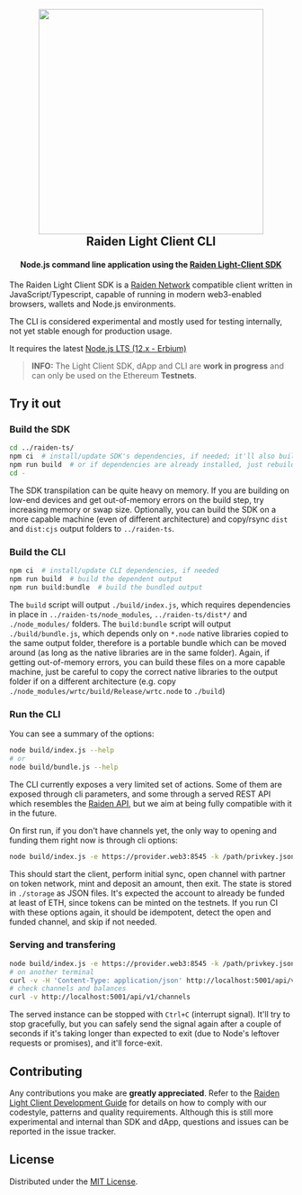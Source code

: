 <!-- PROJECT SHIELDS -->

<h2 align="center">
  <br/>
  <a href='https://raiden.network/'><img
      width='400px'
      alt=''
      src="https://user-images.githubusercontent.com/35398162/54018436-ee3f6300-4188-11e9-9b4e-0666c44cda53.png" /></a>
  <br/>
  Raiden Light Client CLI
  <br/>
</h2>

<h4 align="center">
  Node.js command line application using the <a href="https://github.com/raiden-network/light-client/tree/master/raiden-ts">Raiden Light-Client SDK</a>
</h4>

The Raiden Light Client SDK is a [Raiden Network](https://raiden.network) compatible client written in JavaScript/Typescript, capable of running in modern web3-enabled browsers, wallets and Node.js environments.

The CLI is considered experimental and mostly used for testing internally, not yet stable enough for production usage.

It requires the latest [Node.js LTS (12.x - Erbium)](https://github.com/nodejs/Release)

> **INFO:** The Light Client SDK, dApp and CLI are **work in progress** and can only be used on the Ethereum **Testnets**.

## Try it out

### Build the SDK
```sh
cd ../raiden-ts/
npm ci  # install/update SDK's dependencies, if needed; it'll also build the SDK
npm run build  # or if dependencies are already installed, just rebuild
cd -
```

The SDK transpilation can be quite heavy on memory. If you are building on low-end devices and get out-of-memory errors on the build step, try increasing memory or swap size. Optionally, you can build the SDK on a more capable machine (even of different architecture) and copy/rsync `dist` and `dist:cjs` output folders to `../raiden-ts`.


### Build the CLI
```sh
npm ci  # install/update CLI dependencies, if needed
npm run build  # build the dependent output
npm run build:bundle  # build the bundled output
```

The `build` script will output `./build/index.js`, which requires dependencies in place in `../raiden-ts/node_modules`, `../raiden-ts/dist*/` and `./node_modules/` folders.
The `build:bundle` script will output `./build/bundle.js`, which depends only on `*.node` native libraries copied to the same output folder, therefore is a portable bundle which can be moved around (as long as the native libraries are in the same folder). Again, if getting out-of-memory errors, you can build these files on a more capable machine, just be careful to copy the correct native libraries to the output folder if on a different architecture (e.g. copy `./node_modules/wrtc/build/Release/wrtc.node` to `./build`)

### Run the CLI

You can see a summary of the options:
```sh
node build/index.js --help
# or
node build/bundle.js --help
```

The CLI currently exposes a very limited set of actions. Some of them are exposed through cli parameters, and some through a served REST API which resembles the [Raiden API](https://raiden-network.readthedocs.io/en/stable/rest_api.html), but we aim at being fully compatible with it in the future.

On first run, if you don't have channels yet, the only way to opening and funding them right now is through cli options:
```sh
node build/index.js -e https://provider.web3:8545 -k /path/privkey.json --token <token_address> --partner <partner_address> --deposit <token_wei> --mint
```

This should start the client, perform initial sync, open channel with partner on token network, mint and deposit an amount, then exit. The state is stored in `./storage` as JSON files. It's expected the account to already be funded at least of ETH, since tokens can be minted on the testnets. If you run CI with these options again, it should be idempotent, detect the open and funded channel, and skip if not needed.

### Serving and transfering
```sh
node build/index.js -e https://provider.web3:8545 -k /path/privkey.json --serve 5001
# on another terminal
curl -v -H 'Content-Type: application/json' http://localhost:5001/api/v1/payments/<token_address>/<target_address> -d '{ "amount": 2  }'
# check channels and balances
curl -v http://localhost:5001/api/v1/channels
```

The served instance can be stopped with `Ctrl+C` (interrupt signal). It'll try to stop gracefully, but you can safely send the signal again after a couple of seconds if it's taking longer than expected to exit (due to Node's leftover requests or promises), and it'll force-exit.

## Contributing

Any contributions you make are **greatly appreciated**. Refer to the [Raiden Light Client Development Guide](../CONTRIBUTING.md) for details on how to comply with our codestyle, patterns and quality requirements. Although this is still more experimental and internal than SDK and dApp, questions and issues can be reported in the issue tracker.

## License

Distributed under the [MIT License](../LICENSE).
